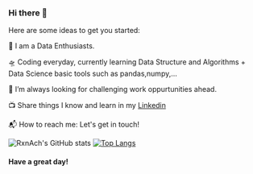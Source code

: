 ### Hi there 👋




Here are some ideas to get you started:

🎤 I am a Data Enthusiasts. 
   
   
 <!-- ✔ My recent Project:
   -[Prediction Of House Prices](https://github.com/RxnAch/DeepLearning/blob/main/Predicting_House_Prices_on_kaggle.ipynb) -->
   
<!-- ↺ Ongoing Project:
   -[Chest X-ray-images (Pneumonia or Normal) prediction](https://github.com/RxnAch/ProjectsOnDeepLearning/blob/main/Chest_X_Ray_Images(Pneumonia).ipynb) -->

🛸 Coding everyday, currently learning Data Structure and Algorithms + Data Science basic tools such as pandas,numpy,...

🌋 I’m always looking for challenging work oppurtunities ahead.

<!-- 💬 Actively writing blogs Check it Out!  -->

📺 Share things I know and learn in my [Linkedin](https://www.linkedin.com/in/chhabi-acharya-95747a19a/)

📬 How to reach me: Let's get in touch!


![RxnAch's GitHub stats](https://github-readme-stats.vercel.app/api?username=rxnach&show_icons=true&theme=radical)
                     [![Top Langs](https://github-readme-stats.vercel.app/api/top-langs/?username=rxnach&langs_count=8)](https://github.com/rxnach/github-readme-stats)




#### Have a great day!
